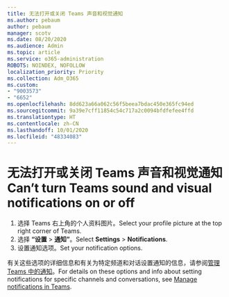 ```yaml
---
title: 无法打开或关闭 Teams 声音和视觉通知
ms.author: pebaum
author: pebaum
manager: scotv
ms.date: 08/20/2020
ms.audience: Admin
ms.topic: article
ms.service: o365-administration
ROBOTS: NOINDEX, NOFOLLOW
localization_priority: Priority
ms.collection: Adm_O365
ms.custom:
- "9003573"
- "6652"
ms.openlocfilehash: 8dd623a66a062c56f5beea7bdac450e365fc94ed
ms.sourcegitcommit: 9a39e7cff11854c54c717a2c0094bfdfefee4ffd
ms.translationtype: HT
ms.contentlocale: zh-CN
ms.lasthandoff: 10/01/2020
ms.locfileid: "48334083"
---
```

# <a name="cant-turn-teams-sound-and-visual-notifications-on-or-off"></a><span data-ttu-id="420ad-102">无法打开或关闭 Teams 声音和视觉通知</span><span class="sxs-lookup"><span data-stu-id="420ad-102">Can’t turn Teams sound and visual notifications on or off</span></span>

1. <span data-ttu-id="420ad-103">选择 Teams 右上角的个人资料图片。</span><span class="sxs-lookup"><span data-stu-id="420ad-103">Select your profile picture at the top right corner of Teams.</span></span>
2. <span data-ttu-id="420ad-104">选择 **“设置** > **通知”**。</span><span class="sxs-lookup"><span data-stu-id="420ad-104">Select  **Settings** > **Notifications**.</span></span>
3. <span data-ttu-id="420ad-105">设置通知选项。</span><span class="sxs-lookup"><span data-stu-id="420ad-105">Set your notification options.</span></span>

<span data-ttu-id="420ad-106">有关这些选项的详细信息和有关为特定频道和对话设置通知的信息，请参阅[管理 Teams 中的通知](https://support.microsoft.com/office/manage-notifications-in-teams-1cc31834-5fe5-412b-8edb-43fecc78413d)。</span><span class="sxs-lookup"><span data-stu-id="420ad-106">For details on these options and info about setting notifications for specific channels and conversations, see  [Manage notifications in Teams](https://support.microsoft.com/office/manage-notifications-in-teams-1cc31834-5fe5-412b-8edb-43fecc78413d).</span></span>
